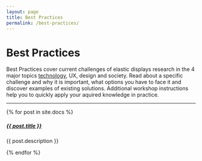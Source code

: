 ```yaml
---
layout: page
title: Best Practices
permalink: /best-practices/
---
```


# Best Practices

Best Practices cover current challenges of elastic displays research in the 4 major topics <a href="{{site.baseurl }}/technology">technology</a>, UX, design and society. Read about a specific challenge and why it is important, what options you have to face it and discover examples of existing solutions. Additional workshop instructions help you to quickly apply your aquired knowledge in practice.

<div class="section-index">
    <hr class="panel-line">
    {% for post in site.docs  %}        
    <div class="entry">
    <h5><a href="{{ post.url | prepend: site.baseurl }}">{{ post.title }}</a></h5>
    <p>{{ post.description }}</p>
    </div>{% endfor %}
</div>
